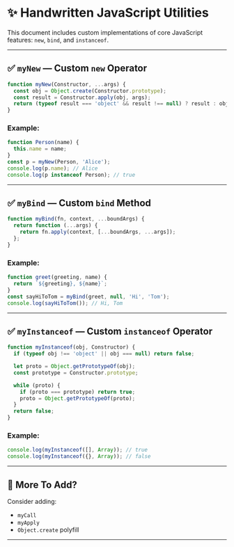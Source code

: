 # ✨ Handwritten JavaScript Utilities

This document includes custom implementations of core JavaScript features: `new`, `bind`, and `instanceof`.

---

## ✅ `myNew` — Custom `new` Operator

```js
function myNew(Constructor, ...args) {
  const obj = Object.create(Constructor.prototype);
  const result = Constructor.apply(obj, args);
  return (typeof result === 'object' && result !== null) ? result : obj;
}
```

### Example:

```js
function Person(name) {
  this.name = name;
}
const p = myNew(Person, 'Alice');
console.log(p.name); // Alice
console.log(p instanceof Person); // true
```

---

## ✅ `myBind` — Custom `bind` Method

```js
function myBind(fn, context, ...boundArgs) {
  return function (...args) {
    return fn.apply(context, [...boundArgs, ...args]);
  };
}
```

### Example:

```js
function greet(greeting, name) {
  return `${greeting}, ${name}`;
}
const sayHiToTom = myBind(greet, null, 'Hi', 'Tom');
console.log(sayHiToTom()); // Hi, Tom
```

---

## ✅ `myInstanceof` — Custom `instanceof` Operator

```js
function myInstanceof(obj, Constructor) {
  if (typeof obj !== 'object' || obj === null) return false;

  let proto = Object.getPrototypeOf(obj);
  const prototype = Constructor.prototype;

  while (proto) {
    if (proto === prototype) return true;
    proto = Object.getPrototypeOf(proto);
  }
  return false;
}
```

### Example:

```js
console.log(myInstanceof([], Array)); // true
console.log(myInstanceof({}, Array)); // false
```

---

## 📌 More To Add?

Consider adding:

- `myCall`
- `myApply`
- `Object.create` polyfill

---

